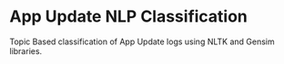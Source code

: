 # App Update NLP Classification
Topic Based classification of App Update logs using NLTK and Gensim libraries.

